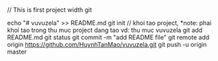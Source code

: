 // This is first project width git

echo "# vuvuzela" >> README.md
git init // khoi tao project, *note: phai khoi tao trong thu muc project dang tao vd: thu muc vuvuzela
git add README.md
git status
git commit -m "add README file"
git remote add origin https://github.com/HuynhTanMao/vuvuzela.git
git push -u origin master
